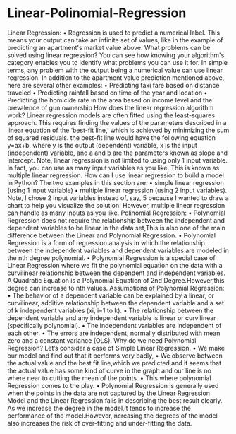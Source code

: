 # Linear-Polinomial-Regression
Linear Regression:
•	Regression is used to predict a numerical label. This means your output can take an infinite set of values, like in the example of predicting an apartment's market value above.
What problems can be solved using linear regression?
You can see how knowing your algorithm's category enables you to identify what problems you can use it for. In simple terms, any problem with the output being a numerical value can use linear regression.
In addition to the apartment value prediction mentioned above, here are several other examples:
•	Predicting taxi fare based on distance traveled
•	Predicting rainfall based on time of the year and location
•	Predicting the homicide rate in the area based on income level and the prevalence of gun ownership
How does the linear regression algorithm work?
Linear regression models are often fitted using the least-squares approach. This requires finding the values of the parameters described in a linear equation of the ‘best-fit line,’ which is achieved by minimizing the sum of squared residuals.
the best-fit line would have the following equation y=ax+b, where y is the output (dependent) variable, x is the input (independent) variable, and a and b are the parameters known as slope and intercept.
Note, linear regression is not limited to using only 1 input variable. In fact, you can use as many input variables as you like. This is known as multiple linear regression. 
How can I use linear regression to build a model in Python?
The two examples in this section are:
•	simple linear regression (using 1 input variable)
•	multiple linear regression (using 2 input variables). Note, I chose 2 input variables instead of, say, 5 because I wanted to draw a chart to help you visualize the solution. However, multiple linear regression can handle as many inputs as you like.
Polinomial Regression:
•	Polynomial Regression does not require the relationship between the independent and dependent variables to be linear in the data set,This is also one of the main difference between the Linear and Polynomial Regression.
•	Polynomial Regression is a form of regression analysis in which the relationship between the independent variables and dependent variables are modeled in the nth degree polynomial.
•	Polynomial Regression is a special case of Linear Regression where we fit the polynomial equation on the data with a curvilinear relationship between the dependent and independent variables.
A Quadratic Equation is a Polynomial Equation of 2nd Degree.However,this degree can increase to nth values.
Assumptions of Polynomial Regression:
•	The behavior of a dependent variable can be explained by a linear, or curvilinear, additive relationship between the dependent variable and a set of k independent variables (xi, i=1 to k).
•	The relationship between the dependent variable and any independent variable is linear or curvilinear (specifically polynomial).
•	The independent variables are independent of each other.
•	The errors are independent, normally distributed with mean zero and a constant variance (OLS).
Why do we need Polynomial Regression?
Let’s consider a case of Simple Linear Regression.
•	We make our model and find out that it performs very badly,
•	We observe between the actual value and the best fit line,which we predicted and it seems that the actual value has some kind of curve in the graph and our line is no where near to cutting the mean of the points.
•	This where polynomial Regression comes to the play.
•	Polynomial Regression is generally used when the points in the data are not captured by the Linear Regression Model and the Linear Regression fails in describing the best result clearly.
As we increase the degree in the model,it tends to increase the performance of the model.However,increasing the degrees of the model also increases the risk of over-fitting and under-fitting the data.
